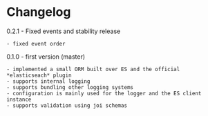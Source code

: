 # Changelog

0.2.1 - Fixed events and stability release
```
- fixed event order
```

0.1.0 - first version (master)
```
- implemented a small ORM built over ES and the official *elasticseach* plugin
- supports internal logging
- supports bundling other logging systems
- configuration is mainly used for the logger and the ES client instance
- supports validation using joi schemas
```